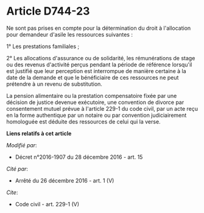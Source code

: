 # Article D744-23

Ne sont pas prises en compte pour la détermination du droit à l'allocation pour demandeur d'asile les ressources suivantes : 

1° Les prestations familiales ; 

2° Les allocations d'assurance ou de solidarité, les rémunérations de stage ou des revenus d'activité perçus pendant la
période de référence lorsqu'il est justifié que leur perception est interrompue de manière certaine à la date de la demande
et que le bénéficiaire de ces ressources ne peut prétendre à un revenu de substitution. 

La pension alimentaire ou la prestation compensatoire fixée par une décision de justice devenue exécutoire, une convention de
divorce par consentement mutuel prévue à l'article 229-1 du code civil, par un acte reçu en la forme authentique par un
notaire ou par convention judiciairement homologuée est déduite des ressources de celui qui la verse.

**Liens relatifs à cet article**

_Modifié par_:

  - Décret n°2016-1907 du 28 décembre 2016 - art. 15

_Cité par_:

  - Arrêté du 26 décembre 2016 - art. 1 (V)

_Cite_:

  - Code civil - art. 229-1 (V)
